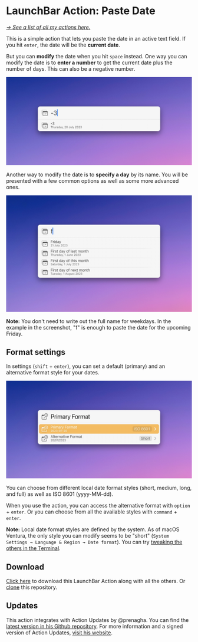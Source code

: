 # LaunchBar Action: Paste Date

*[→ See a list of all my actions here.](https://ptujec.github.io/launchbar)* 

This is a simple action that lets you paste the date in an active text field. If you hit `enter`, the date will be the **current date**. 

But you can **modify** the date when you hit `space` instead. One way you can modify the date is to **enter a number** to get the current date plus the number of days. This can also be a negative number.

<img src="01.jpg" width="634"/>

Another way to modify the date is to **specify a day** by its name. You will be presented with a few common options as well as some more advanced ones. 

<img src="02.jpg" width="634"/>

**Note:** You don't need to write out the full name for weekdays. In the example in the screenshot, "f" is enough to paste the date for the upcoming Friday.

## Format settings

In settings (`shift` + `enter`), you can set a default (primary) and an alternative format style for your dates.

<img src="03.jpg" width="634"/>

You can choose from different local date format styles (short, medium, long, and full) as well as ISO 8601 (yyyy-MM-dd). 

When you use the action, you can access the alternative format with `option` + `enter`. Or you can choose from all the available styles with `command` + `enter`.

**Note:** Local date format styles are defined by the system. As of macOS Ventura, the only style you can modify seems to be "short" (`System Settings → Language & Region → Date format`). 
You can try [tweaking the others in the Terminal](https://www.caseyliss.com/2022/11/14/ventura-date-formats). 

## Download

[Click here](https://github.com/Ptujec/LaunchBar/archive/refs/heads/master.zip) to download this LaunchBar Action along with all the others. Or [clone](https://docs.github.com/en/repositories/creating-and-managing-repositories/cloning-a-repository) this repository.

## Updates

This action integrates with Action Updates by @prenagha. You can find the [latest version in his Github repository](https://github.com/prenagha/launchbar). For more information and a signed version of Action Updates, [visit his website](https://renaghan.com/launchbar/action-updates/).